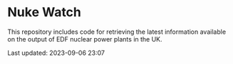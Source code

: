 # Nuke Watch

This repository includes code for retrieving the latest information available on the output of EDF nuclear power plants in the UK.

Last updated: 2023-09-06 23:07